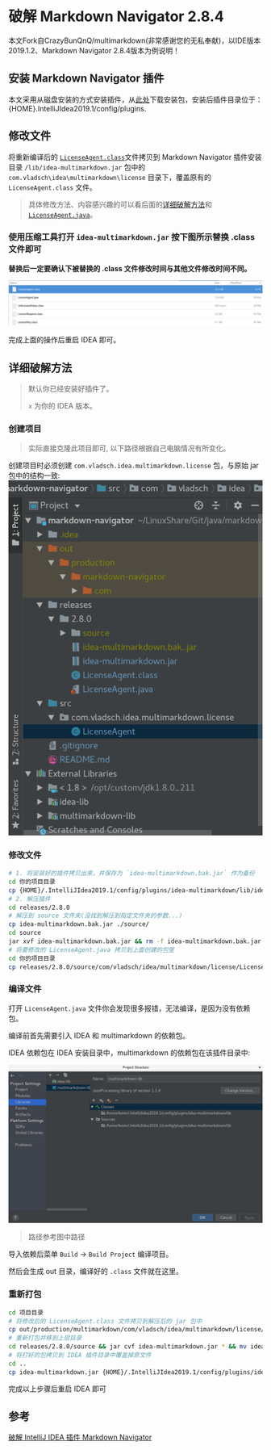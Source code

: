 # 破解 Markdown Navigator 2.8.4

本文Fork自CrazyBunQnQ/multimarkdown(非常感谢您的无私奉献)，以IDE版本2019.1.2、Markdown Navigator 2.8.4版本为例说明！

## 安装 Markdown Navigator 插件

本文采用从磁盘安装的方式安装插件，从[此处](https://plugins.jetbrains.com/plugin/7896-markdown-navigator)下载安装包，安装后插件目录位于：{HOME}.IntelliJIdea2019.1/config/plugins.

## 修改文件

将重新编译后的 [`LicenseAgent.class`](https://github.com/dcfenga/markdown-navigator/tree/master/releases/2.8.0)文件拷贝到 Markdown Navigator 插件安装目录 `/lib/idea-multimarkdown.jar` 包中的 `com.vladsch\idea\multimarkdown\license` 目录下，覆盖原有的 `LicenseAgent.class` 文件。

>具体修改方法、内容感兴趣的可以看后面的[详细破解方法](#详细破解方法)和 [`LicenseAgent.java`](https://github.com/dcfenga/markdown-navigator/tree/master/src/com/vladsch/idea/multimarkdown/license)。

### 使用压缩工具打开 `idea-multimarkdown.jar` 按下图所示替换 .class 文件即可
**替换后一定要确认下被替换的 .class 文件修改时间与其他文件修改时间不同。**

![确认替换成功](doc/ClassReplace.png)

完成上面的操作后重启 IDEA 即可。

## 详细破解方法

>默认你已经安装好插件了。
>
>`x` 为你的 IDEA 版本。

### 创建项目

>实际直接克隆此项目即可,
>以下路径根据自己电脑情况有所变化。

创建项目时必须创建 `com.vladsch.idea.multimarkdown.license` 包，与原始 jar 包中的结构一致:
![ProjctStructure.png](doc/ProjctStructure.png)

### 修改文件

```bash
# 1. 将安装好的插件拷贝出来，并保存为 `idea-multimarkdown.bak.jar` 作为备份
cd 你的项目目录
cp {HOME}/.IntelliJIdea2019.1/config/plugins/idea-multimarkdown/lib/idea-multimarkdown.jar ./releases/2.8.0/idea-multimarkdown.bak.jar
# 2. 解压插件
cd releases/2.8.0
# 解压到 source 文件夹(没找到解压到指定文件夹的参数...)
cp idea-multimarkdown.bak.jar ./source/
cd source
jar xvf idea-multimarkdown.bak.jar && rm -f idea-multimarkdown.bak.jar
# 将要修改的 LicenseAgent.java 拷贝到上面创建的包里
cd 你的项目目录
cp releases/2.8.0/source/com/vladsch/idea/multimarkdown/license/LicenseAgent.java src/com/vladsch/idea/multimarkdown/license/
```

### 编译文件

打开 `LicenseAgent.java` 文件你会发现很多报错，无法编译，是因为没有依赖包。

编译前首先需要引入 IDEA 和 multimarkdown 的依赖包。

IDEA 依赖包在 IDEA 安装目录中，multimarkdown 的依赖包在该插件目录中:

![IDEA 依赖包](doc/Library.png)

>路径参考图中路径

导入依赖后菜单 `Build` → `Build Project` 编译项目。

然后会生成 out 目录，编译好的 `.class` 文件就在这里。

### 重新打包

```bash
cd 项目目录
# 将修改后的 LicenseAgent.class 文件拷贝到解压后的 jar 包中
cp out/production/multimarkdown/com/vladsch/idea/multimarkdown/license/LicenseAgent.class ./releases/2.8.0/source/com/vladsch/idea/multimarkdown/license/
# 重新打包并移到上层目录
cd releases/2.8.0/source && jar cvf idea-multimarkdown.jar * && mv idea-multimarkdown.jar ../
# 将打好的包拷贝到 IDEA 插件目录中覆盖掉原文件
cd ..
cp idea-multimarkdown.jar {HOME}/.IntelliJIdea2019.1/config/plugins/idea-multimarkdown/lib/idea-multimarkdown.jar
```

完成以上步骤后重启 IDEA 即可

## 参考

[破解 IntelliJ IDEA 插件 Markdown Navigator](https://code.skyheng.com/post/54321.html)

